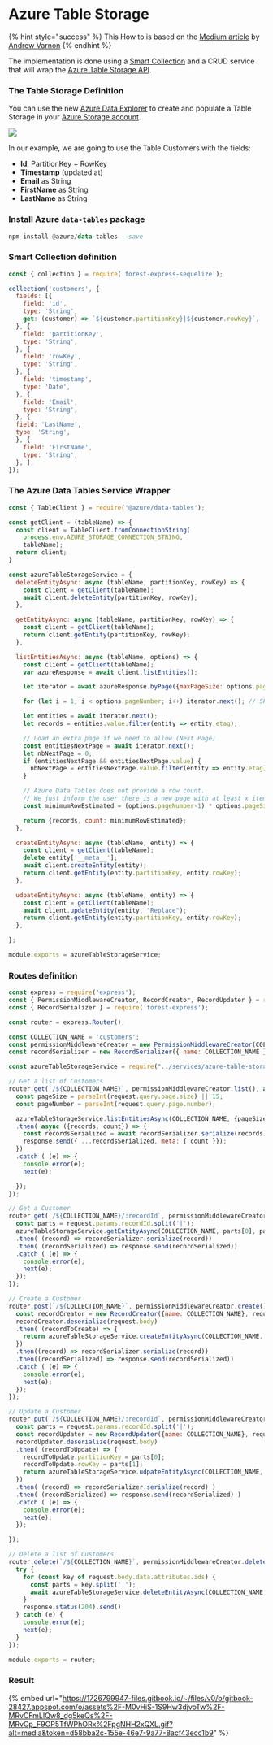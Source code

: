# Azure Table Storage

{% hint style="success" %}
This How to is based on the [Medium article](https://avarnon.medium.com/exposing-azure-table-storage-through-forest-admin-2d601752f9b1) by [Andrew Varnon](https://avarnon.medium.com)
{% endhint %}

The implementation is done using a [Smart Collection](https://docs.forestadmin.com/documentation/reference-guide/collections/create-a-smart-collection) and a CRUD service that will wrap the [Azure Table Storage API](https://docs.microsoft.com/en-us/rest/api/storageservices/table-service-rest-api).

### The Table Storage Definition

You can use the new [Azure Data Explorer](https://azure.microsoft.com/en-us/services/data-explorer/) to create and populate a Table Storage in your [Azure Storage account](https://docs.microsoft.com/en-us/azure/storage/common/storage-account-overview).&#x20;

![](<../../.gitbook/assets/image (515).png>)

In our example, we are going to use the Table Customers with the fields:

* **Id**: PartitionKey + RowKey
* **Timestamp** (updated at)
* **Email** as String
* **FirstName** as String
* **LastName** as String

### Install Azure `data-tables` package

```haskell
npm install @azure/data-tables --save
```

### Smart Collection definition

```javascript
const { collection } = require('forest-express-sequelize');

collection('customers', {
  fields: [{
    field: 'id',
    type: 'String',
    get: (customer) => `${customer.partitionKey}|${customer.rowKey}`,
  }, {
    field: 'partitionKey',
    type: 'String',
  }, {
    field: 'rowKey',
    type: 'String',
  }, {
    field: 'timestamp',
    type: 'Date',
  }, {
    field: 'Email',
    type: 'String',
  }, {
  field: 'LastName',
  type: 'String',
  }, {
    field: 'FirstName',
    type: 'String',
  }, ],
});
```

### The Azure Data Tables Service Wrapper

```javascript
const { TableClient } = require('@azure/data-tables');

const getClient = (tableName) => {
  const client = TableClient.fromConnectionString(
    process.env.AZURE_STORAGE_CONNECTION_STRING,
    tableName);
  return client;
}

const azureTableStorageService = {
  deleteEntityAsync: async (tableName, partitionKey, rowKey) => {
    const client = getClient(tableName);
    await client.deleteEntity(partitionKey, rowKey);
  },

  getEntityAsync: async (tableName, partitionKey, rowKey) => {
    const client = getClient(tableName);
    return client.getEntity(partitionKey, rowKey);
  },

  listEntitiesAsync: async (tableName, options) => {
    const client = getClient(tableName);
    var azureResponse = await client.listEntities();

    let iterator = await azureResponse.byPage({maxPageSize: options.pageSize});

    for (let i = 1; i < options.pageNumber; i++) iterator.next(); // Skip pages

    let entities = await iterator.next();
    let records = entities.value.filter(entity => entity.etag);

    // Load an extra page if we need to allow (Next Page)
    const entitiesNextPage = await iterator.next();
    let nbNextPage = 0;
    if (entitiesNextPage && entitiesNextPage.value) {
      nbNextPage = entitiesNextPage.value.filter(entity => entity.etag).length;
    }

    // Azure Data Tables does not provide a row count. 
    // We just inform the user there is a new page with at least x items
    const minimumRowEstimated = (options.pageNumber-1) * options.pageSize + records.length + nbNextPage;

    return {records, count: minimumRowEstimated};
  },

  createEntityAsync: async (tableName, entity) => {
    const client = getClient(tableName);
    delete entity['__meta__'];
    await client.createEntity(entity);
    return client.getEntity(entity.partitionKey, entity.rowKey);
  },

  udpateEntityAsync: async (tableName, entity) => {
    const client = getClient(tableName);
    await client.updateEntity(entity, "Replace");
    return client.getEntity(entity.partitionKey, entity.rowKey);
  },

};

module.exports = azureTableStorageService;
```

### Routes definition

```javascript
const express = require('express');
const { PermissionMiddlewareCreator, RecordCreator, RecordUpdater } = require('forest-express');
const { RecordSerializer } = require('forest-express');

const router = express.Router();

const COLLECTION_NAME = 'customers';
const permissionMiddlewareCreator = new PermissionMiddlewareCreator(COLLECTION_NAME);
const recordSerializer = new RecordSerializer({ name: COLLECTION_NAME });

const azureTableStorageService = require("../services/azure-table-storage-service");

// Get a list of Customers
router.get(`/${COLLECTION_NAME}`, permissionMiddlewareCreator.list(), async (request, response, next) => {
  const pageSize = parseInt(request.query.page.size) || 15;
  const pageNumber = parseInt(request.query.page.number);

  azureTableStorageService.listEntitiesAsync(COLLECTION_NAME, {pageSize, pageNumber})
  .then( async ({records, count}) => {
    const recordsSerialized = await recordSerializer.serialize(records);
    response.send({ ...recordsSerialized, meta: { count }});
  })
  .catch ( (e) => {
    console.error(e);
    next(e);

  });
});

// Get a Customer
router.get(`/${COLLECTION_NAME}/:recordId`, permissionMiddlewareCreator.details(), async (request, response, next) => {
  const parts = request.params.recordId.split('|');
  azureTableStorageService.getEntityAsync(COLLECTION_NAME, parts[0], parts[1])
  .then( (record) => recordSerializer.serialize(record))
  .then( (recordSerialized) => response.send(recordSerialized))
  .catch ( (e) => {
    console.error(e);
    next(e);  
  });
});

// Create a Customer
router.post(`/${COLLECTION_NAME}`, permissionMiddlewareCreator.create(), async (request, response, next) => {      
  const recordCreator = new RecordCreator({name: COLLECTION_NAME}, request.user, request.query);
  recordCreator.deserialize(request.body)
  .then( (recordToCreate) => {
    return azureTableStorageService.createEntityAsync(COLLECTION_NAME, recordToCreate);
  })
  .then((record) => recordSerializer.serialize(record))
  .then((recordSerialized) => response.send(recordSerialized))
  .catch ( (e) => {
    console.error(e);
    next(e);
  });
});

// Update a Customer
router.put(`/${COLLECTION_NAME}/:recordId`, permissionMiddlewareCreator.update(), async (request, response, next) => {
  const parts = request.params.recordId.split('|');
  const recordUpdater = new RecordUpdater({name: COLLECTION_NAME}, request.user, request.query);
  recordUpdater.deserialize(request.body)
  .then( (recordToUpdate) => {
    recordToUpdate.partitionKey = parts[0];
    recordToUpdate.rowKey = parts[1];
    return azureTableStorageService.udpateEntityAsync(COLLECTION_NAME, recordToUpdate);
  })
  .then( (record) => recordSerializer.serialize(record) )
  .then( (recordSerialized) => response.send(recordSerialized) )
  .catch ( (e) => {
    console.error(e);
    next(e);
  });

});

// Delete a list of Customers
router.delete(`/${COLLECTION_NAME}`, permissionMiddlewareCreator.delete(), async (request, response, next) => {
  try {
    for (const key of request.body.data.attributes.ids) {
      const parts = key.split('|');
      await azureTableStorageService.deleteEntityAsync(COLLECTION_NAME, parts[0], parts[1]);
    }
    response.status(204).send()
  } catch (e) {
    console.error(e);
    next(e);
  }
});

module.exports = router;
```

### Result

{% embed url="https://1726799947-files.gitbook.io/~/files/v0/b/gitbook-28427.appspot.com/o/assets%2F-M0vHiS-1S9Hw3djvoTw%2F-MRvCFmLIQw8_dg5keQs%2F-MRvCp_F9OP5TfWPhORx%2FpgNHH2xQXL.gif?alt=media&token=d58bba2c-155e-46e7-9a77-8acf43ecc1b9" %}
